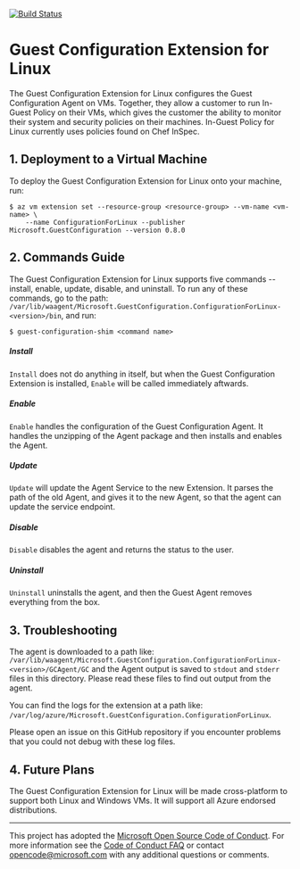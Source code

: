 [![Build Status](https://travis-ci.org/Azure/Guest-Configuration-Extension.svg?branch=master)](https://travis-ci.org/Azure/Guest-Configuration-Extension)

# Guest Configuration Extension for Linux

The Guest Configuration Extension for Linux configures the Guest Configuration 
Agent on VMs. Together, they allow a customer to run In-Guest Policy on their 
VMs, which gives the customer the ability to monitor their system and security 
policies on their machines. In-Guest Policy for Linux currently uses policies 
found on Chef InSpec.

## 1. Deployment to a Virtual Machine

To deploy the Guest Configuration Extension for Linux onto your machine, run:

    $ az vm extension set --resource-group <resource-group> --vm-name <vm-name> \
        --name ConfigurationForLinux --publisher Microsoft.GuestConfiguration --version 0.8.0 

## 2. Commands Guide

The Guest Configuration Extension for Linux supports five commands -- install, enable,
update, disable, and uninstall. To run any of these commands, go to the path: `/var/lib/waagent/Microsoft.GuestConfiguration.ConfigurationForLinux-<version>/bin`, 
and run:

    $ guest-configuration-shim <command name>

##### Install
`Install` does not do anything in itself, but when the Guest Configuration Extension is 
installed, `Enable` will be called immediately aftwards. 

##### Enable
`Enable` handles the configuration of the Guest Configuration Agent. It handles the unzipping of the Agent 
package and then installs and enables the Agent. 

##### Update
`Update` will update the Agent Service to the new Extension. It parses the path of the old Agent, and gives it to the new Agent, so that the agent
can update the service endpoint.

##### Disable
`Disable` disables the agent and returns the status to the user. 

##### Uninstall
`Uninstall` uninstalls the agent, and then the Guest Agent removes everything from the box. 


## 3. Troubleshooting

The agent is downloaded to a path like: `/var/lib/waagent/Microsoft.GuestConfiguration.ConfigurationForLinux-<version>/GCAgent/GC`
and the Agent output is saved to `stdout` and `stderr` files in this directory. Please read
these files to find out output from the agent.

You can find the logs for the extension at a path like: `/var/log/azure/Microsoft.GuestConfiguration.ConfigurationForLinux`.

Please open an issue on this GitHub repository if you encounter problems that
you could not debug with these log files.

## 4. Future Plans

The Guest Configuration Extension for Linux will be made cross-platform to
support both Linux and Windows VMs. It will support all Azure endorsed distributions.

-----
This project has adopted the [Microsoft Open Source Code of Conduct](https://opensource.microsoft.com/codeofconduct/). For more information see the [Code of Conduct FAQ](https://opensource.microsoft.com/codeofconduct/faq/) or contact [opencode@microsoft.com](mailto:opencode@microsoft.com) with any additional questions or comments.
